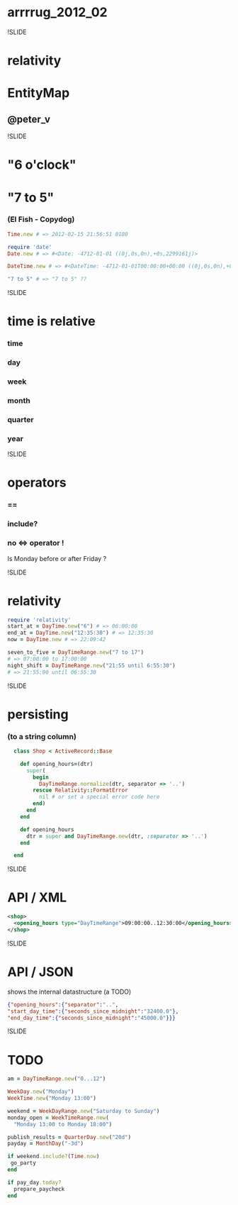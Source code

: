 # arrrrug_2012_02

!SLIDE

# relativity
# EntityMap

## @peter_v

!SLIDE

# "6 o'clock"
# "7 to 5"
### (El Fish - Copydog)

```ruby
Time.new # => 2012-02-15 21:56:51 0100

require 'date'
Date.new # => #<Date: -4712-01-01 ((0j,0s,0n),+0s,2299161j)>

DateTime.new # => #<DateTime: -4712-01-01T00:00:00+00:00 ((0j,0s,0n),+0s,2299161j)>

"7 to 5" # => "7 to 5" ??
```

!SLIDE

# time is relative
### time
### day
### week
### month
### quarter
### year

!SLIDE

# operators
### ==
### include?
### no <=> operator !
Is Monday before or after Friday ?

!SLIDE

# relativity

```ruby
require 'relativity'
start_at = DayTime.new("6") # => 06:00:00
end_at = DayTime.new("12:35:30") # => 12:35:30
now = DayTime.new # => 22:09:42

seven_to_five = DayTimeRange.new("7 to 17")
# => 07:00:00 to 17:00:00
night_shift = DayTimeRange.new("21:55 until 6:55:30")
# => 21:55:00 until 06:55:30
```

!SLIDE

# persisting
### (to a string column)
```ruby
  class Shop < ActiveRecord::Base

    def opening_hours=(dtr)
      super(
        begin
          DayTimeRange.normalize(dtr, separator => '..')
        rescue Relativity::FormatError
          nil # or set a special error code here
        end)
      end
    end

    def opening_hours
      dtr = super and DayTimeRange.new(dtr, :separator => '..')
    end

  end
```

!SLIDE

# API / XML
```xml
<shop>
  <opening_hours type="DayTimeRange">09:00:00..12:30:00</opening_hours>
</shop>
```
!SLIDE

# API / JSON

shows the internal datastructure (a TODO)

```json
{"opening_hours":{"separator":"..",
"start_day_time":{"seconds_since_midnight":"32400.0"},
"end_day_time":{"seconds_since_midnight":"45000.0"}}}
```

!SLIDE

# TODO

```ruby
am = DayTimeRange.new("0...12")

WeekDay.new("Monday")
WeekTime.new("Monday 13:00")

weekend = WeekDayRange.new("Saturday to Sunday")
monday_open = WeekTimeRange.new(
  "Monday 13:00 to Monday 18:00")

publish_results = QuarterDay.new("20d")
payday = MonthDay("-3d")

if weekend.include?(Time.now)
 go_party
end

if pay_day.today?
  prepare_paycheck
end
```
